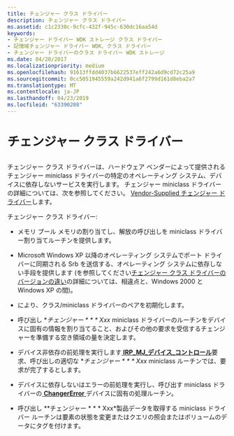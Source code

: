 ```yaml
---
title: チェンジャー クラス ドライバー
description: チェンジャー クラス ドライバー
ms.assetid: c1c2330c-9cfc-432f-945c-630dc16aa54d
keywords:
- チェンジャー ドライバー WDK ストレージ クラス ドライバー
- 記憶域チェンジャー ドライバー WDK、クラス ドライバー
- チェンジャー ドライバーのクラス ドライバー WDK ストレージ
ms.date: 04/20/2017
ms.localizationpriority: medium
ms.openlocfilehash: 91613ffdd4037b6622537eff242a6d9cd72c25a9
ms.sourcegitcommit: 0cc5051945559a242d941a6f2799d161d8eba2a7
ms.translationtype: MT
ms.contentlocale: ja-JP
ms.lasthandoff: 04/23/2019
ms.locfileid: "63390208"
---
```

# <a name="the-changer-class-driver"></a>チェンジャー クラス ドライバー


## <span id="ddk_the_changer_class_driver_kg"></span><span id="DDK_THE_CHANGER_CLASS_DRIVER_KG"></span>


チェンジャー クラス ドライバーは、ハードウェア ベンダーによって提供されるチェンジャー miniclass ドライバーの特定のオペレーティング システム、デバイスに依存しないサービスを実行します。 チェンジャー miniclass ドライバーの詳細については、次を参照してください。 [Vendor-Supplied チェンジャー ドライバー](vendor-supplied-changer-drivers.md)します。

チェンジャー クラス ドライバー:

-   メモリ プール メモリの割り当てし、解放の呼び出しを miniclass ドライバー割り当てルーチンを提供します。

-   Microsoft Windows XP 以降のオペレーティング システムでポート ドライバーに同期される Srb を送信する、オペレーティング システムに依存しない手段を提供します (を参照してください[チェンジャー クラス ドライバーのバージョンの違い](differences-in-changer-class-driver-versions.md)の詳細については、相違点と、Windows 2000 と Windows XP の間)。

-   により、クラス/miniclass ドライバーのペアを初期化します。

-   呼び出し **チェンジャー * * * Xxx* miniclass ドライバーのルーチンをデバイスに固有の情報を割り当てること、およびその他の要求を受信するチェンジャーを準備する空き領域の量を決定します。

-   デバイス非依存の前処理を実行します[ **IRP\_MJ\_デバイス\_コントロール**](https://msdn.microsoft.com/library/windows/hardware/ff550744)要求、呼び出しの適切な **チェンジャー * * * Xxx* miniclass ルーチンでは、要求が完了するとします。

-   デバイスに依存しないはエラーの前処理を実行し、呼び出す miniclass ドライバーの[ **ChangerError** ](https://msdn.microsoft.com/library/windows/hardware/ff551418)デバイスに固有の処理ルーチン。

-   呼び出し **チェンジャー * * * Xxx*製品データを取得する miniclass ドライバー ルーチンは要素の状態を変更またはクエリの照会またはボリュームのデータにタグを付けます。

 

 




